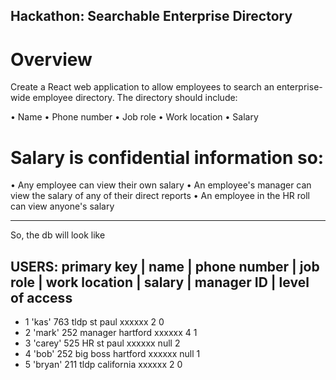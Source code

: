 ## Hackathon: Searchable Enterprise Directory

# Overview

Create a React web application to allow employees to search an enterprise-wide employee directory. The directory should include:

•	Name
•	Phone number
•	Job role
•	Work location
•	Salary

# Salary is confidential information so:
•	Any employee can view their own salary 
•	An employee's manager can view the salary of any of their direct reports
•	An employee in the HR roll can view anyone's salary


---

So, the db will look like

USERS:
primary key | name | phone number | job role | work location | salary | manager ID | level of access
---------------------------------------------------------------------------------------------------------
- 1          'kas'       763          tldp       st paul       xxxxxx      2                0
- 2          'mark'      252          manager    hartford      xxxxxx      4                1
- 3          'carey'     525          HR         st paul       xxxxxx      null             2
- 4          'bob'       252          big boss   hartford      xxxxxx      null             1
- 5          'bryan'     211          tldp       california    xxxxxx      2                0

<!-- 
? Safe to assume that there will be existing employees in the directory  
? 
-->

<!-- 
* C: Create new user, will need inputs for name, phone number, job role, work location, salary, manager, and level of access.
* R: Read users.
* U: Allow people of appropriate levels to update directory information.
* D: Allow people of appropriate levels to update delete information.
* -->